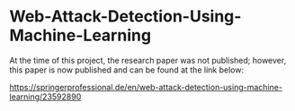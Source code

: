 # Web-Attack-Detection-Using-Machine-Learning
At the time of this project, the research paper was not published; however, this paper is now published and can be found at the link below:

https://springerprofessional.de/en/web-attack-detection-using-machine-learning/23592890
